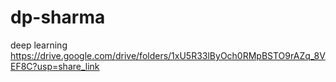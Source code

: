 # dp-sharma
deep learning
https://drive.google.com/drive/folders/1xU5R33lByOch0RMpBSTO9rAZq_8VEF8C?usp=share_link

